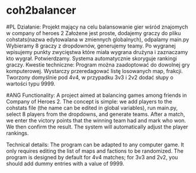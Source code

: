 # coh2balancer
#PL
Działanie:
Projekt mający na celu balansowanie gier wśród znajomych w company of heroes 2
Założene jest proste, dodajemy graczy do pliku cohstats(nazwa edytowalana w zmiennych globalnych), odpalamy main.py
Wybieramy 8 graczy z dropdownów, generujemy teamy. Po wygranej wpisujemy punkty zwycięstwa które miała wygrana drużyna i zaznaczamy kto wygrał. Potwierdzamy. 
Systema automatycznie skoryguje rankingi graczy. 
Kwestie techniczne:
Program można zaadoptować do dowolnej gry komputerowej. Wystarczy przeredagować listę losowanych map, frakcji.
Tworzony domyślnie pod 4v4, w przypadku 3v3 i 2v2 dodać słupy o wartości typu 9999.


#ANG
Functionality:
A project aimed at balancing games among friends in Company of Heroes 2.
The concept is simple: we add players to the cohstats file (the name can be edited in global variables), run main.py, select 8 players from the dropdowns, and generate teams. After a match, we enter the victory points that the winning team had and mark who won. We then confirm the result.
The system will automatically adjust the player rankings.

Technical details:
The program can be adapted to any computer game. It only requires editing the list of maps and factions to be randomized.
The program is designed by default for 4v4 matches; for 3v3 and 2v2, you should add dummy entries with a value of 9999.
